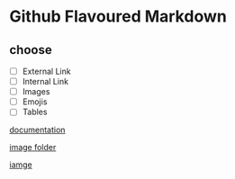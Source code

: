 # Github Flavoured Markdown
## choose
- [ ] External Link
- [ ] Internal Link
- [ ] Images
- [ ] Emojis 
- [ ] Tables
 
[documentation](https://help.github.com/en)

[image folder](BDL-publishing-authoring-main/images/)

[iamge](![logo](https://user-images.githubusercontent.com/111491129/185768664-d5cbf5e4-10e2-4815-840e-f94f8acad784.png)
)
